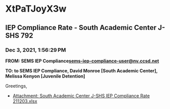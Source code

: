 # XtPaTJoyX3w
## IEP Compliance Rate - South Academic Center J-SHS 792
### Dec 3, 2021, 1:56:29 PM
**FROM: SEMS IEP Compliance<sems-iep-compliance-user@nv.ccsd.net>**

**TO: to SEMS IEP Compliance, David Monroe [South Academic Center], Melissa Kenyon [Juvenile Detention]**


Greetings,  





* [Attachment: South Academic Center J-SHS IEP Compliance Rate 211203.xlsx](XtPaTJoyX3w-attachment-1.xlsx)
